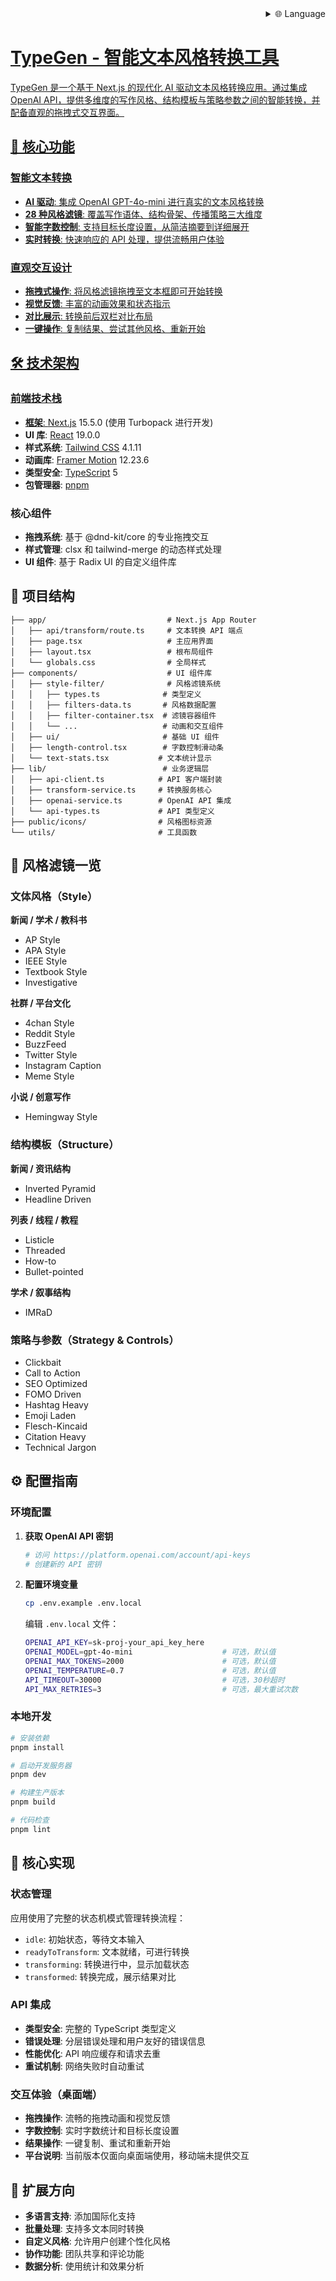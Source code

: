 
<div align="right">
  <details>
    <summary >🌐 Language</summary>
    <div>
      <div align="center">
        <a href="https://openaitx.github.io/view.html?user=nexteacc&project=typegen&lang=en">English</a>
        | <a href="https://openaitx.github.io/view.html?user=nexteacc&project=typegen&lang=zh-CN">简体中文</a>
        | <a href="https://openaitx.github.io/view.html?user=nexteacc&project=typegen&lang=zh-TW">繁體中文</a>
        | <a href="https://openaitx.github.io/view.html?user=nexteacc&project=typegen&lang=ja">日本語</a>
        | <a href="https://openaitx.github.io/view.html?user=nexteacc&project=typegen&lang=ko">한국어</a>
        | <a href="https://openaitx.github.io/view.html?user=nexteacc&project=typegen&lang=hi">हिन्दी</a>
        | <a href="https://openaitx.github.io/view.html?user=nexteacc&project=typegen&lang=th">ไทย</a>
        | <a href="https://openaitx.github.io/view.html?user=nexteacc&project=typegen&lang=fr">Français</a>
        | <a href="https://openaitx.github.io/view.html?user=nexteacc&project=typegen&lang=de">Deutsch</a>
        | <a href="https://openaitx.github.io/view.html?user=nexteacc&project=typegen&lang=es">Español</a>
        | <a href="https://openaitx.github.io/view.html?user=nexteacc&project=typegen&lang=it">Italiano</a>
        | <a href="https://openaitx.github.io/view.html?user=nexteacc&project=typegen&lang=ru">Русский</a>
        | <a href="https://openaitx.github.io/view.html?user=nexteacc&project=typegen&lang=pt">Português</a>
        | <a href="https://openaitx.github.io/view.html?user=nexteacc&project=typegen&lang=nl">Nederlands</a>
        | <a href="https://openaitx.github.io/view.html?user=nexteacc&project=typegen&lang=pl">Polski</a>
        | <a href="https://openaitx.github.io/view.html?user=nexteacc&project=typegen&lang=ar">العربية</a>
        | <a href="https://openaitx.github.io/view.html?user=nexteacc&project=typegen&lang=fa">فارسی</a>
        | <a href="https://openaitx.github.io/view.html?user=nexteacc&project=typegen&lang=tr">Türkçe</a>
        | <a href="https://openaitx.github.io/view.html?user=nexteacc&project=typegen&lang=vi">Tiếng Việt</a>
        | <a href="https://openaitx.github.io/view.html?user=nexteacc&project=typegen&lang=id">Bahasa Indonesia</a>
        | <a href="https://openaitx.github.io/view.html?user=nexteacc&project=typegen&lang=as">অসমীয়া</
      </div>
    </div>
  </details>
</div>

# TypeGen - 智能文本风格转换工具

TypeGen 是一个基于 Next.js 的现代化 AI 驱动文本风格转换应用。通过集成 OpenAI API，提供多维度的写作风格、结构模板与策略参数之间的智能转换，并配备直观的拖拽式交互界面。

## 🎯 核心功能

### 智能文本转换
- **AI 驱动**: 集成 OpenAI GPT-4o-mini 进行真实的文本风格转换
- **28 种风格滤镜**: 覆盖写作语体、结构骨架、传播策略三大维度
- **智能字数控制**: 支持目标长度设置，从简洁摘要到详细展开
- **实时转换**: 快速响应的 API 处理，提供流畅用户体验

### 直观交互设计
- **拖拽式操作**: 将风格滤镜拖拽至文本框即可开始转换
- **视觉反馈**: 丰富的动画效果和状态指示
- **对比展示**: 转换前后双栏对比布局
- **一键操作**: 复制结果、尝试其他风格、重新开始

## 🛠️ 技术架构

### 前端技术栈
- **框架**: [Next.js](https://nextjs.org/) 15.5.0 (使用 Turbopack 进行开发)
- **UI 库**: [React](https://reactjs.org/) 19.0.0
- **样式系统**: [Tailwind CSS](https://tailwindcss.com/) 4.1.11
- **动画库**: [Framer Motion](https://www.framer.com/motion/) 12.23.6
- **类型安全**: [TypeScript](https://www.typescriptlang.org/) 5
- **包管理器**: [pnpm](https://pnpm.io/)

### 核心组件
- **拖拽系统**: 基于 @dnd-kit/core 的专业拖拽交互
- **样式管理**: clsx 和 tailwind-merge 的动态样式处理
- **UI 组件**: 基于 Radix UI 的自定义组件库

## 📂 项目结构

```
├── app/                           # Next.js App Router
│   ├── api/transform/route.ts     # 文本转换 API 端点
│   ├── page.tsx                   # 主应用界面
│   ├── layout.tsx                 # 根布局组件
│   └── globals.css                # 全局样式
├── components/                    # UI 组件库
│   ├── style-filter/              # 风格滤镜系统
│   │   ├── types.ts              # 类型定义
│   │   ├── filters-data.ts       # 风格数据配置
│   │   ├── filter-container.tsx  # 滤镜容器组件
│   │   └── ...                   # 动画和交互组件
│   ├── ui/                       # 基础 UI 组件
│   ├── length-control.tsx        # 字数控制滑动条
│   └── text-stats.tsx           # 文本统计显示
├── lib/                          # 业务逻辑层
│   ├── api-client.ts            # API 客户端封装
│   ├── transform-service.ts     # 转换服务核心
│   ├── openai-service.ts        # OpenAI API 集成
│   └── api-types.ts             # API 类型定义
├── public/icons/                # 风格图标资源
└── utils/                       # 工具函数
```

## 🎨 风格滤镜一览

### 文体风格（Style）

**新闻 / 学术 / 教科书**
- AP Style
- APA Style
- IEEE Style
- Textbook Style
- Investigative

**社群 / 平台文化**
- 4chan Style
- Reddit Style
- BuzzFeed
- Twitter Style
- Instagram Caption
- Meme Style

**小说 / 创意写作**
- Hemingway Style

### 结构模板（Structure）

**新闻 / 资讯结构**
- Inverted Pyramid
- Headline Driven

**列表 / 线程 / 教程**
- Listicle
- Threaded
- How-to
- Bullet-pointed

**学术 / 叙事结构**
- IMRaD

### 策略与参数（Strategy & Controls）
- Clickbait
- Call to Action
- SEO Optimized
- FOMO Driven
- Hashtag Heavy
- Emoji Laden
- Flesch-Kincaid
- Citation Heavy
- Technical Jargon

## ⚙️ 配置指南

### 环境配置
1. **获取 OpenAI API 密钥**
   ```bash
   # 访问 https://platform.openai.com/account/api-keys
   # 创建新的 API 密钥
   ```

2. **配置环境变量**
   ```bash
   cp .env.example .env.local
   ```

   编辑 `.env.local` 文件：
   ```bash
   OPENAI_API_KEY=sk-proj-your_api_key_here
   OPENAI_MODEL=gpt-4o-mini                    # 可选，默认值
   OPENAI_MAX_TOKENS=2000                      # 可选，默认值
   OPENAI_TEMPERATURE=0.7                      # 可选，默认值
   API_TIMEOUT=30000                           # 可选，30秒超时
   API_MAX_RETRIES=3                           # 可选，最大重试次数
   ```

### 本地开发
```bash
# 安装依赖
pnpm install

# 启动开发服务器
pnpm dev

# 构建生产版本
pnpm build

# 代码检查
pnpm lint
```

## 🔧 核心实现

### 状态管理
应用使用了完整的状态机模式管理转换流程：
- `idle`: 初始状态，等待文本输入
- `readyToTransform`: 文本就绪，可进行转换
- `transforming`: 转换进行中，显示加载状态
- `transformed`: 转换完成，展示结果对比

### API 集成
- **类型安全**: 完整的 TypeScript 类型定义
- **错误处理**: 分层错误处理和用户友好的错误信息
- **性能优化**: API 响应缓存和请求去重
- **重试机制**: 网络失败时自动重试

### 交互体验（桌面端）
- **拖拽操作**: 流畅的拖拽动画和视觉反馈
- **字数控制**: 实时字数统计和目标长度设置
- **结果操作**: 一键复制、重试和重新开始
- **平台说明**: 当前版本仅面向桌面端使用，移动端未提供交互

## 🚀 扩展方向

- **多语言支持**: 添加国际化支持
- **批量处理**: 支持多文本同时转换
- **自定义风格**: 允许用户创建个性化风格
- **协作功能**: 团队共享和评论功能
- **数据分析**: 使用统计和效果分析
